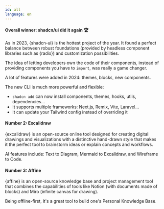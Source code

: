 ```yaml
---
id: all
language: en
---
```


#### Overall winner: shadcn/ui did it again 🏆

As in 2023, {shadcn-ui} is the hottest project of the year. It found a perfect balance between robust foundations (provided by headless component libraries such as {radix}) and customization possibilities.

The idea of letting developers own the code of their components, instead of providing components you have to `import`, was really a game changer.

A lot of features were added in 2024: themes, blocks, new components.

The new CLI is much more powerful and flexible:

- `shadcn add` can now install components, themes, hooks, utils, dependencies…
- It supports multiple frameworks: Next.js, Remix, Vite, Laravel...
- It can update your Tailwind config instead of overriding it

#### Number 2: Excalidraw

{excalidraw} is an open-source online tool designed for creating digital drawings and visualizations with a distinctive hand-drawn style that makes it the perfect tool to brainstorm ideas or explain concepts and workflows.

AI features include: Text to Diagram, Mermaid to Excalidraw, and Wireframe to Code.

#### Number 3: Affine

{affine} is an open-source knowledge base and project management tool that combines the capabilities of tools like Notion (with documents made of blocks) and Miro (infinite canvas for drawing).

Being offline-first, it's a great tool to build one's Personal Knowledge Base.
